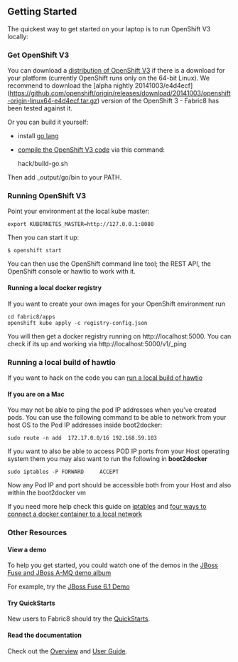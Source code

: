 ## Getting Started

The quickest way to get started on your laptop is to run OpenShift V3 locally:

### Get OpenShift V3

You can download a [distribution of OpenShift V3](https://github.com/openshift/origin/releases) if there is a download 
for your platform (currently OpenShift runs only on the 64-bit Linux). We recommend to download the [alpha nightly 20141003/e4d4ecf]
(https://github.com/openshift/origin/releases/download/20141003/openshift-origin-linux64-e4d4ecf.tar.gz) version of the
OpenShift 3 - Fabric8 has been tested against it.

Or you can build it yourself:

* install [go lang](http://golang.org/doc/install)
* [compile the OpenShift V3 code](https://github.com/jstrachan/origin/blob/master/README.md#getting-started) via this command:

    hack/build-go.sh

Then add _output/go/bin to your PATH.

### Running OpenShift V3

Point your environment at the local kube master:

    export KUBERNETES_MASTER=http://127.0.0.1:8080

Then you can start it up:

    $ openshift start

You can then use the OpenShift command line tool; the REST API, the OpenShift console or hawtio to work with it.

#### Running a local docker registry

If you want to create your own images for your OpenShift environment run

    cd fabric8/apps
    openshift kube apply -c registry-config.json

You will then get a docker registry running on http://localhost:5000. You can check if its up and working via http://localhost:5000/v1/_ping

### Running a local build of hawtio

If you want to hack on the code you can [run a local build of hawtio](https://github.com/hawtio/hawtio/blob/master/BUILDING.md#running-hawtio-against-kubernetes--openshift)

#### If you are on a Mac

You may not be able to ping the pod IP addresses when you've created pods. You can use the following command to be able to network from your host OS to the Pod IP addresses inside boot2docker:

    sudo route -n add  172.17.0.0/16 192.168.59.103

If you want to also be able to access POD IP ports from your Host operating system them you may also want to run the following in **boot2docker**

    sudo iptables -P FORWARD     ACCEPT

Now any Pod IP and port should be accessible both from your Host and also within the boot2docker vm

If you need more help check this guide on [iptables](https://www.frozentux.net/iptables-tutorial/iptables-tutorial.html) and [four ways to connect a docker container to a local network](http://blog.oddbit.com/2014/08/11/four-ways-to-connect-a-docker/)

### Other Resources

#### View a demo

To help you get started, you could watch one of the demos in the  <a class="btn btn-success" href="https://vimeo.com/album/2635012">JBoss Fuse and JBoss A-MQ demo album</a>

For example, try the <a class="btn btn-success" href="https://vimeo.com/80625940">JBoss Fuse 6.1 Demo</a>

#### Try QuickStarts

New users to Fabric8 should try the [QuickStarts](/gitbook/quickstarts.html).

#### Read the documentation

Check out the [Overview](/gitbook/overview.html) and [User Guide](/gitbook/index.html).
